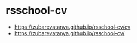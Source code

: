 # rsschool-cv
- https://zubarevatanya.github.io/rsschool-cv/cv
- https://zubarevatanya.github.io/rsschool-cv/
